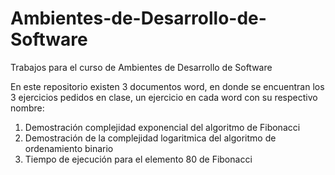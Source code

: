 # Ambientes-de-Desarrollo-de-Software
Trabajos para el curso de Ambientes de Desarrollo de Software

En este repositorio existen 3 documentos word, en donde se encuentran los 3 ejercicios pedidos en clase,
un ejercicio en cada word con su respectivo nombre:
1. Demostración complejidad exponencial del algoritmo de Fibonacci
2. Demostración de la complejidad logaritmica del algoritmo de ordenamiento binario
3. Tiempo de ejecución para el elemento 80 de Fibonacci

